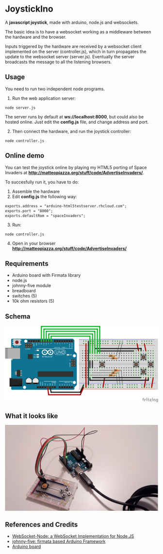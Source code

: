 JoystickIno
=====================
A **javascript joystick**, made with arduino, node.js and websockets.

The basic idea is to have a websocket working as a middleware between the hardware and the browser. 

Inputs triggered by the hardware are received by a websocket client implemented on the server (controller.js), which in turn propagates the update to the websocket server (server.js). Eventually the server broadcasts the message to all the listening browsers. 


Usage
----
You need to run two independent node programs.

1. Run the web application server:
```
node server.js
``` 
The server runs by default at **ws://localhost:8000**, but could also be hosted online. Just edit the **config.js** file, and change address and port.

2. Then connect the hardware, and run the joystick controller:
```
node controller.js
```


Online demo
----
You can test the joystick online by playing my HTML5 porting of Space Invaders at **http://matteopiazza.org/stuff/code/AdvertiseInvaders/**.

To succesfully run it, you have to do:
1. Assemble the hardware
2. Edit **config.js** the following way:
```
exports.address = "arduino-html5testserver.rhcloud.com";
exports.port = "8000";
exports.defaultRom = "spaceInvaders";
```
3. Run:
```
node controller.js
```
4. Open in your browser **http://matteopiazza.org/stuff/code/AdvertiseInvaders/**


Requirements
----
- Arduino board with Firmata library
- node.js
- johnny-five module
- breadboard
- switches (5)
- 10k ohm resistors (5)


Schema
----
![schema][1]


What it looks like
----
![picture][2]


References and Credits
----
- [WebSocket-Node: a WebSocket Implementation for Node.JS][3]
- [johnny-five: firmata based Arduino Framework][4]
- [Arduino board][5]

[1]: https://github.com/arcadeJHS/joystickIno/blob/master/schema/joystickIno.png?raw=true
[2]: https://github.com/arcadeJHS/joystickIno/blob/master/schema/img.jpg?raw=true
[3]: https://github.com/Worlize/WebSocket-Node
[4]: https://github.com/rwaldron/johnny-five
[5]: http://arduino.cc/